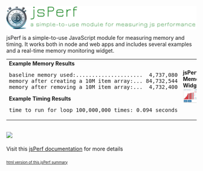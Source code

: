<img valign="top" src="./src/assets/images/logo/logoForGitHub.png" alt="jsPerf"/>

jsPerf is a simple-to-use JavaScript module for measuring memory and timing. It works both in node and web apps and includes several examples and a real-time memory monitoring widget.
<br>

<table>
  <tr>
    <td>
      <b>Example Memory Results</b>
      <br>
<pre>baseline memory used:.....................  4,737,080
memory after creating a 10M item array:... 84,732,544
memory after removing a 10M item array:...  4,732,400</pre>
      <b>Example Timing Results</b>
<pre>time to run for loop 100,000,000 times: 0.094 seconds</pre>
    </td>
    <td>
      <b>jsPerf Memory Widget</b><br>
      <img align="right" width="250" src="./src/assets/images/screenshots/jsPerfWidgetAnim.gif" alt="animated jsPerf widget" />
      <br>&nbsp;<br>
    </td>
  </tr>
</table>
<br>
<a href="https://rg3h.github.io/jsPerf/src/modules/jsPerfWidget/examples/jsPerfWidgetExample.html"><img src="./src/assets/images/tryItButton.png"></a>
<br><br>
Visit this <a href="https://rg3h.github.io/jsPerf/">jsPerf documentation</a> for more details
<br><br>
<sup><sub>
<a href="https://rg3h.github.io/jsPerf/src/modules/jsPerf/docs/index.html">html version of this jsPerf summary</a>
</sub></sup>

